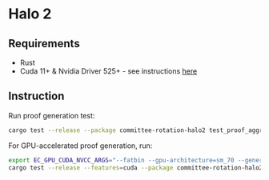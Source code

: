 # Halo 2

## Requirements

- Rust
- Cuda 11+ & Nvidia Driver 525+ - see instructions [here](https://gist.github.com/primus852/b6bac167509e6f352efb8a462dcf1854#file-cuda_11-7_installation_on_ubuntu_22-04-L13-L49)

## Instruction

Run proof generation test:

```bash
cargo test --release --package committee-rotation-halo2 test_proof_aggregation_circuit -- --nocapture
```

For GPU-accelerated proof generation, run:

```bash
export EC_GPU_CUDA_NVCC_ARGS="--fatbin --gpu-architecture=sm_70 --generate-code=arch=compute_70,code=sm_70"
cargo test --release --features=cuda --package committee-rotation-halo2 test_proof_aggregation_circuit -- --nocapture
```
